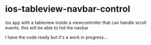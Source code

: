 # ios-tableview-navbar-control
ios app with a tableview inside a viewcontroller that can handle scroll events. this will be able to hid the navbar

I have the code ready but it's a work in progress...
